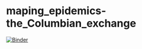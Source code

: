 # maping_epidemics-the_Columbian_exchange
[![Binder](https://mybinder.org/badge_logo.svg)](https://mybinder.org/v2/gh/ArianeVerzura/maping_epidemics-the_Columbian_exchange/main?filepath=Map%20of%20the%20columbian%20exchange%20-%20v0.4)
